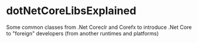 # dotNetCoreLibsExplained
Some common classes from .Net Coreclr and Corefx to introduce .Net Core to "foreign" developers (from another runtimes and platforms)
